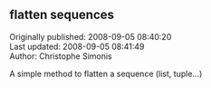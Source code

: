 ## flatten sequences  
Originally published: 2008-09-05 08:40:20  
Last updated: 2008-09-05 08:41:49  
Author: Christophe Simonis  
  
A simple method to flatten a sequence (list, tuple...)